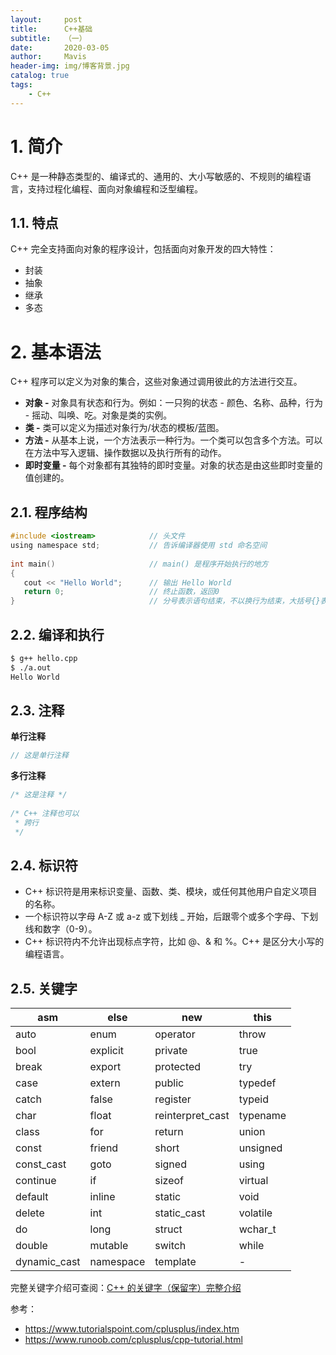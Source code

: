 ```yaml
---
layout:     post
title:      C++基础
subtitle:   （一）
date:       2020-03-05
author:     Mavis
header-img: img/博客背景.jpg
catalog: true
tags:
    - C++
---
```


# 1. 简介

C++ 是一种静态类型的、编译式的、通用的、大小写敏感的、不规则的编程语言，支持过程化编程、面向对象编程和泛型编程。

## 1.1. 特点

C++ 完全支持面向对象的程序设计，包括面向对象开发的四大特性：

- 封装
- 抽象
- 继承
- 多态

# 2. 基本语法

C++ 程序可以定义为对象的集合，这些对象通过调用彼此的方法进行交互。

- **对象 -** 对象具有状态和行为。例如：一只狗的状态 - 颜色、名称、品种，行为 - 摇动、叫唤、吃。对象是类的实例。
- **类 -** 类可以定义为描述对象行为/状态的模板/蓝图。
- **方法 -** 从基本上说，一个方法表示一种行为。一个类可以包含多个方法。可以在方法中写入逻辑、操作数据以及执行所有的动作。
- **即时变量 -** 每个对象都有其独特的即时变量。对象的状态是由这些即时变量的值创建的。

## 2.1. 程序结构

```c
#include <iostream>            // 头文件
using namespace std;           // 告诉编译器使用 std 命名空间
 
int main()                     // main() 是程序开始执行的地方
{
   cout << "Hello World";      // 输出 Hello World
   return 0;                   // 终止函数，返回0
}                              // 分号表示语句结束，不以换行为结束，大括号{}表示语句块
```

## 2.2. 编译和执行

```bash
$ g++ hello.cpp
$ ./a.out
Hello World
```

## 2.3. 注释

**单行注释**

```c
// 这是单行注释
```

**多行注释**

```c
/* 这是注释 */
 
/* C++ 注释也可以
 * 跨行
 */
```

## 2.4. 标识符

- C++ 标识符是用来标识变量、函数、类、模块，或任何其他用户自定义项目的名称。
- 一个标识符以字母 A-Z 或 a-z 或下划线 _ 开始，后跟零个或多个字母、下划线和数字（0-9）。
- C++ 标识符内不允许出现标点字符，比如 @、& 和 %。C++ 是区分大小写的编程语言。

## 2.5. 关键字

| asm          | else      | new              | this     |
| ------------ | --------- | ---------------- | -------- |
| auto         | enum      | operator         | throw    |
| bool         | explicit  | private          | true     |
| break        | export    | protected        | try      |
| case         | extern    | public           | typedef  |
| catch        | false     | register         | typeid   |
| char         | float     | reinterpret_cast | typename |
| class        | for       | return           | union    |
| const        | friend    | short            | unsigned |
| const_cast   | goto      | signed           | using    |
| continue     | if        | sizeof           | virtual  |
| default      | inline    | static           | void     |
| delete       | int       | static_cast      | volatile |
| do           | long      | struct           | wchar_t  |
| double       | mutable   | switch           | while    |
| dynamic_cast | namespace | template         | -        |

完整关键字介绍可查阅：[C++ 的关键字（保留字）完整介绍](https://www.runoob.com/w3cnote/cpp-keyword-intro.html)





参考：

- https://www.tutorialspoint.com/cplusplus/index.htm
- https://www.runoob.com/cplusplus/cpp-tutorial.html
